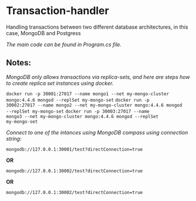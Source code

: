 # Transaction-handler
Handling transactions between two different database architectures, in this case, MongoDB and Postgress

<p><em>The main code can be found in Program.cs file.</em></p>

<h2>Notes:</h2>
<p><em>MongoDB only allows transactions via replica-sets, and here are steps how to create replica set instances using docker.</em></p>

<code>docker run -p 30001:27017 --name mongo1 --net my-mongo-cluster mongo:4.4.6 mongod --replSet my-mongo-set</code>
<code>docker run -p 30002:27017 --name mongo2 --net my-mongo-cluster mongo:4.4.6 mongod --replSet my-mongo-set</code>
<code>docker run -p 30003:27017 --name mongo3 --net my-mongo-cluster mongo:4.4.6 mongod --replSet my-mongo-set</code>

<p><em>Connect to one of the intances using MongoDB compass using connection string:</em></p>
<code>mongodb://127.0.0.1:30001/test?directConnection=true</code>
<p><strong>OR</strong></p>
<code>mongodb://127.0.0.1:30002/test?directConnection=true</code>
<p><strong>OR</strong></p>
<code>mongodb://127.0.0.1:30002/test?directConnection=true</code>




